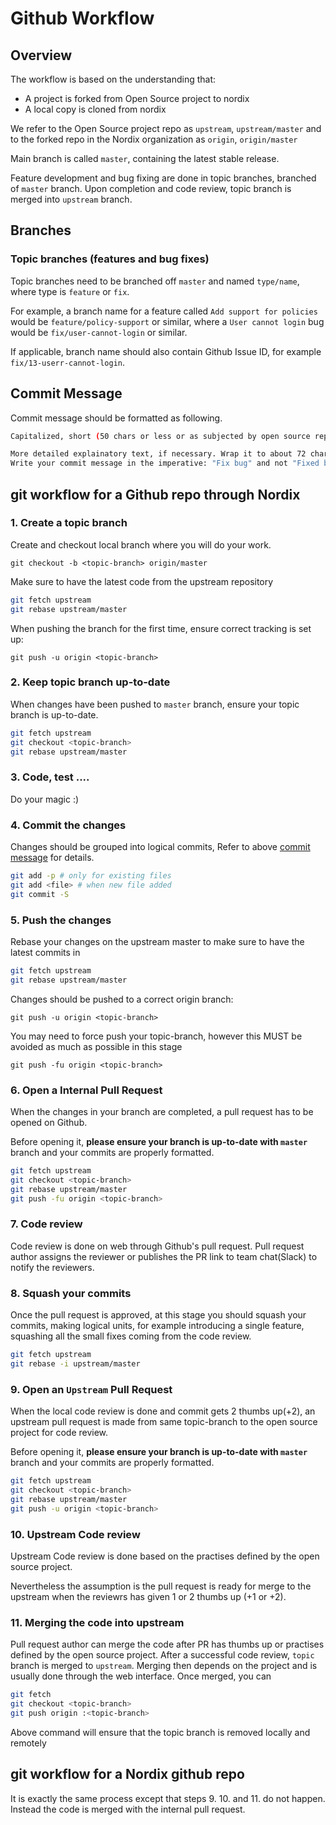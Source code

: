 # Github Workflow

## Overview

The workflow is based on the understanding that:

* A project is forked from Open Source project to nordix
* A local copy is cloned from nordix

We refer to the Open Source project repo as `upstream`, `upstream/master` and
to the forked repo in the Nordix organization as `origin`, `origin/master`

Main branch is called `master`, containing the latest stable release.

Feature development and bug fixing are done in topic branches, branched of `master` branch. Upon completion and code review, topic branch is merged into `upstream` branch.

## Branches

### Topic branches (features and bug fixes)

Topic branches need to be branched off `master` and named `type/name`, where  type is `feature` or `fix`.

For example, a branch name for a feature called `Add support for policies` would be `feature/policy-support` or similar, where a `User cannot login` bug would be `fix/user-cannot-login` or similar.

If applicable, branch name should also contain Github Issue ID, for example `fix/13-userr-cannot-login`.

## Commit Message

Commit message should be formatted as following.

```sh
Capitalized, short (50 chars or less or as subjected by open source repo practise) summary

More detailed explainatory text, if necessary. Wrap it to about 72 characters or so.
Write your commit message in the imperative: "Fix bug" and not "Fixed bug" or "Fixes bug".
```

## git workflow for a Github repo through Nordix

### 1. Create a topic branch

Create and checkout local branch where you will do your work.

`git checkout -b <topic-branch> origin/master`

Make sure to have the latest code from the upstream repository

```sh
git fetch upstream
git rebase upstream/master
```

When pushing the branch for the first time, ensure correct tracking is set up:

`git push -u origin <topic-branch>`

### 2. Keep topic branch up-to-date

When changes have been pushed to `master` branch, ensure your topic branch is up-to-date.

```sh
git fetch upstream
git checkout <topic-branch>
git rebase upstream/master
```

### 3. Code, test ....

Do your magic :)

### 4. Commit the changes

Changes should be grouped into logical commits, Refer to above [commit message](#commit-message) for details.

```sh
git add -p # only for existing files
git add <file> # when new file added
git commit -S
```

### 5. Push the changes

Rebase your changes on the upstream master to make sure
to have the latest commits in

```sh
git fetch upstream
git rebase upstream/master
```

Changes should be pushed to a correct origin branch:

`git push -u origin <topic-branch>`

You may need to force push your topic-branch, however this MUST be
avoided as much as possible in this stage

`git push -fu origin <topic-branch>`

### 6. Open a Internal Pull Request

When the changes in your branch are completed, a pull request has to be opened on Github.

Before opening it, **please ensure your branch is up-to-date with `master`** branch and your commits are properly formatted.

```sh
git fetch upstream
git checkout <topic-branch>
git rebase upstream/master
git push -fu origin <topic-branch>
```

### 7. Code review

Code review is done on web through Github's pull request. Pull request author assigns the reviewer or publishes the PR link to team chat(Slack) to notify the reviewers.

### 8. Squash your commits

Once the pull request is approved, at this stage you should squash your commits,
making logical units, for example introducing a single feature, squashing all
the small fixes coming from the code review.

```sh
git fetch upstream
git rebase -i upstream/master
```

### 9. Open an `Upstream` Pull Request

When the local code review is done and commit gets 2 thumbs up(+2), an upstream pull request is made from same topic-branch to the open source project for code review.

Before opening it, **please ensure your branch is up-to-date with `master`** branch and your commits are properly formatted.

```sh
git fetch upstream
git checkout <topic-branch>
git rebase upstream/master
git push -u origin <topic-branch>
```

### 10. Upstream Code review

Upstream Code review is done based on the practises defined by the open source project.

Nevertheless the assumption is the pull request is ready for merge to the upstream when the reviewrs has given 1 or 2 thumbs up (+1 or +2).

### 11. Merging the code into upstream

Pull request author can merge the code after PR has thumbs up or practises
defined by the open source project. After a successful code review, `topic`
branch is merged to `upstream`. Merging then depends on the project and is
usually done through the web interface. Once merged, you can

```sh
git fetch
git checkout <topic-branch>
git push origin :<topic-branch>
```

Above command will ensure that the topic branch is removed locally and remotely

## git workflow for a Nordix github repo

It is exactly the same process except that steps 9. 10. and 11. do not happen.
Instead the code is merged with the internal pull request.

